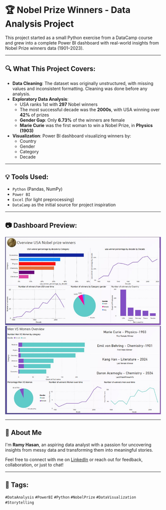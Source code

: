 # 🏆 Nobel Prize Winners - Data Analysis Project

This project started as a small Python exercise from a DataCamp course and grew into a complete Power BI dashboard with real-world insights from Nobel Prize winners data (1901–2023).

---

## 🔍 What This Project Covers:
- **Data Cleaning**: The dataset was originally unstructured, with missing values and inconsistent formatting. Cleaning was done before any analysis.
- **Exploratory Data Analysis**:
  - USA ranks 1st with **297** Nobel winners
  - The most successful decade was the **2000s**, with USA winning over **42%** of prizes
  - **Gender Gap**: Only **6.73%** of the winners are female
  - **Marie Curie** was the first woman to win a Nobel Prize, in **Physics (1903)**
- **Visualization**: Power BI dashboard visualizing winners by:
  - Country
  - Gender
  - Category
  - Decade

---

## 💡 Tools Used:
- `Python` (Pandas, NumPy)
- `Power BI`
- `Excel` (for light preprocessing)
- `DataCamp` as the initial source for project inspiration

---

## 📷 Dashboard Preview:
![Dashboard 1](1.2.jpg)
![Dashboard 1](2.2.jpg)


---

## 🤝 About Me

I'm **Ramy Hasan**, an aspiring data analyst with a passion for uncovering insights from messy data and transforming them into meaningful stories.

Feel free to connect with me on [LinkedIn](https://www.linkedin.com/in/ramyhasan/) or reach out for feedback, collaboration, or just to chat!

---

## 📌 Tags:
`#DataAnalysis` `#PowerBI` `#Python` `#NobelPrize` `#DataVisualization` `#Storytelling`
